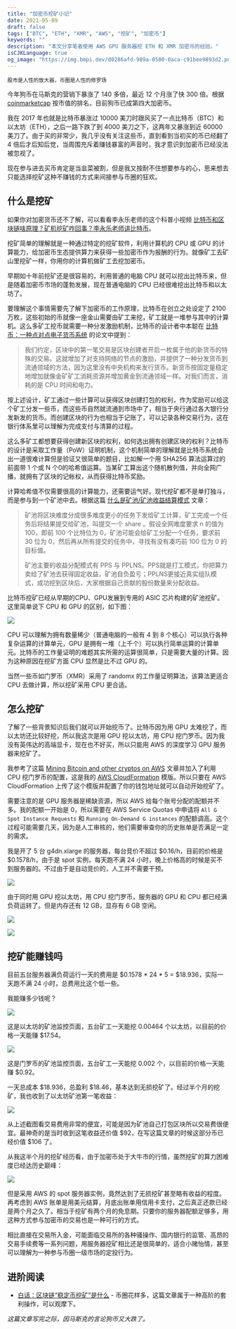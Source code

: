 ```yaml
---
title: "加密币挖矿小记"
date: 2021-05-09
draft: false
tags: ["BTC", "ETH", "XMR", "AWS", "挖矿", "加密币"]
keywords: ""
description: "本文分享笔者使用 AWS GPU 服务器挖 ETH 和 XMR 加密币的经验。"
isCJKLanguage: true
og_image: "https://img.bmpi.dev/d0286afd-989a-0500-0aca-c91bee9893d2.png"
---
```


```
股市是人性的放大器，币圈是人性的修罗场
```

今年狗币在马斯克的营销下暴涨了 140 多倍，最近 12 个月涨了快 300 倍。根据 [coinmarketcap](https://coinmarketcap.com/) 按市值的排名，目前狗币已成第四大加密币。

我在 2017 年也就是比特币暴涨过 10000 美刀时跟风买了一点比特币（BTC）和以太坊（ETH），之后一路下跌了到 4000 美刀之下，这两年又暴涨到近 60000 美刀了。由于买的非常少，我几乎没有关注这些币，直到看到当初买的币已经翻了 4 倍后才后知后觉，当周围充斥着赚钱暴富的声音时，我才意识到加密币已经没法被忽视了。

现在参与进去买币肯定是当韭菜被割，但是我又按耐不住想要参与的心，思来想去只能选择挖矿这种不赚钱的方式来间接参与币圈的狂欢。

## 什么是挖矿

如果你对加密货币还不了解，可以看看李永乐老师的这个科普小视频 [比特币和区块链啥原理？矿机挖矿咋回事？李永乐老师讲比特币](https://www.bilibili.com/video/av45247943/)。

挖矿简单的理解就是一种通过特定的挖矿软件，利用计算机的 CPU 或 GPU 的计算能力，给加密币生态提供算力来获得一些加密币作为报酬的行为。就像矿工去矿山里挖矿一样，你用你的计算机做矿工去挖加密币。

早期如十年前挖矿还是很容易的，利用普通的电脑 CPU 就可以挖出比特币来，但是随着加密币市场的蓬勃发展，现在普通电脑的 CPU 已经很难挖出比特币和以太坊了。

要理解这个事情需要先了解下加密币的工作原理，比特币在创立之处设定了 2100 万枚，这些初始的币就像一座金山需要由矿工来挖，矿工就是一堆参与其中的计算机。这么多矿工挖币就需要一种分发激励机制，比特币的设计者中本聪在 [比特币：一种点对点电子货币系统](https://bitcoin.org/files/bitcoin-paper/bitcoin_zh_cn.pdf) 的论文中提到：

> 我们约定，区块中的第一笔交易是区块创建者开启一枚属于他的新货币的特殊的交易。这就增加了对支持网络的节点的激励，并提供了一种分发货币到流通领域的方法，因为这里没有中央机构来发行货币。新货币按固定量稳定地增加就像金矿矿工消耗资源并增加黄金到流通领域一样。对我们而言，消耗的是 CPU 时间和电力。

按上述设计，矿工通过一些计算可以获得区块创建打包的权利，作为奖励可以给这个矿工分发一些币，而这些币自然就流通到市场中了，相当于央行通过各大银行分发新发的货币。而创建区块的行为也相当于记账了，可以记录各种交易行为，这在银行体系里可以理解为完成支付与清算的过程。

这么多矿工都想要获得创建新区块的权利，如何选出拥有创建区块的权利？比特币的设计是采取工作量（PoW）证明机制，这个机制简单的理解就是比特币系统会出一道很难计算但是验证又很简单的题目，比如解一个用 SHA256 算法运算过的前面带 1 个或 N 个0的哈希值运算。当某矿工算出这个随机散列值，并向全网广播，就拥有了区块的记帐权，从而获得比特币奖励。

计算哈希值不仅需要很高的计算能力，还需要运气好。现代挖矿都不是单打独斗，而是参与到一个矿池中去。根据这篇 [什么是矿池/矿池收益结算模式](https://zhuanlan.zhihu.com/p/37385527) 文章：

> 矿池将区块难度分成很多难度更小的任务下发给矿工计算，矿工完成一个任务后将结果提交给矿池，叫提交一个 share 。假设全网难度要求 n 的值为 100，即前 100 个比特位为 0，矿池可能会给矿工分配一个任务，要求前 30 位为 0，然后再从所有提交的任务中，寻找有没有凑巧前 100 位为 0 的目标值。
> 
> 矿池主要的收益分配模式有 PPS 与 PPLNS。PPS就是打工模式，你把算力卖给了矿池去获得固定收益，矿池自负盈亏；PPLNS更接近真实组队模式，成功挖到区块后，大家根据自己贡献的股份数量来分配收益。

比特币挖矿已经从早期的CPU、GPU发展到专用的 ASIC 芯片构建的矿池挖矿。这里简单说下 CPU 和 GPU 的区别，如下图：

![](https://img.bmpi.dev/f4053df3-d840-33cd-1258-f3b09e59ed6a.png)

CPU 可以理解为拥有数量稀少（普通电脑的一般有 4 到 8 个核心）可以执行各种复杂运算的计算单元，GPU 是拥有一堆（上千个）可以执行简单运算的计算单元。比特币的工作量证明的难题其实所需的运算很简单，只是需要大量的计算。因为这种原因在挖矿方面 CPU 显然是比不过 GPU 的。

当然一些币如门罗币（XMR）采用了 randomx 的工作量证明算法，该算法更适合 CPU 去做计算，所以挖矿采用 CPU 更合适。

## 怎么挖矿

了解了一些背景知识后我们就可以开始挖币了。比特币因为用 GPU 太难挖了，而以太坊还比较好挖，所以我这次是用 GPU 挖以太坊，用 CPU 挖门罗币。因为我没有英伟达的高端显卡，现在也不好买，所以只能用 AWS 的深度学习 GPU 服务器来挖矿了。

我参考了这篇 [Mining Bitcoin and other cryptos on AWS](https://michael-ludvig.medium.com/mining-bitcoin-and-other-crypto-on-aws-eb172940059f) 文章并加入了利用 CPU 挖门罗币的配置，这是我的 [AWS CloudFormation](https://github.com/bmpi-dev/aws-ethereum-miner) 模版。所以只要在 AWS CloudFormation 上传了这个模版并配置了你的钱包地址就可以自动开始挖矿了。

需要注意的是 GPU 服务器是稀缺资源，所以 AWS 给每个账号分配的配额并不多。我的配额一开始是 0，所以需要在 AWS Service Quotas 中申请将 `All G Spot Instance Requests` 和 `Running On-Demand G instances` 的配额调高。这个过程可能需要几天，因为是人工审核的，他们需要审查你的历史账单是否满足一定的需求。

我是开了 5 台 g4dn.xlarge 的服务器，每台竞价不超过 $0.16/h，目前的价格是 $0.1578/h，由于是 spot 实例，每天跑不满 24 小时，晚上价格高的时候是买不到服务器的。不过由于是自动竞价的，人工并不需要干预。

![](https://img.bmpi.dev/ca63dfc6-9df7-35f0-cb71-931812079a3c.png)

由于同时用 GPU 挖以太坊，用 CPU 挖门罗币，服务器的 GPU 和 CPU 都已经满负荷运转了。但是内存还有 12 GB，显存有 6 GB 空闲。

![](https://img.bmpi.dev/663abc4d-4469-4be0-9d49-75c7e75375f7.png)

![](https://img.bmpi.dev/2ede5b69-a38f-ef3a-8553-88effa533f22.png)

## 挖矿能赚钱吗

目前五台服务器满负荷运行一天的费用是 $0.1578 * 24 * 5 = $18.936，实际一天跑不满 24 小时，总费用比这个低一些。

我能赚多少钱呢？

![](https://img.bmpi.dev/d0286afd-989a-0500-0aca-c91bee9893d2.png)

这是以太坊的矿池监控页面，五台矿工一天能挖 0.00464 个以太坊，以目前的价格一天能赚 $17.54。

![](https://img.bmpi.dev/9a9600b1-0620-9d35-bd49-50553671f5ad.png)

这是门罗币的矿池监控页面，五台矿工一天能挖 0.002 个，以目前的价格一天能赚 $0.92。

一天总成本 $18.936，总盈利 $18.46，基本达到无损挖矿了。经过半个月的挖矿，我也收到了以太坊矿池第一笔收益：

![](https://img.bmpi.dev/de882a49-f3cb-b528-c68e-e43883c7b460.png)

从上述截图看交易费用非常的便宜，可能是因为矿池自己打包区块所以交易费很便宜。最神奇的是当时收到这笔收益还价值 $92，在写这篇文章的时候这部分币已经价值 $106 了。

从我这半个月的挖矿经历看，由于加密币处于大牛市的行情，虽然挖矿的算力困难度已经达历史巅峰：

![](https://img.bmpi.dev/c7c97890-7016-152d-83ad-3ba0526e243d.png)

但是采用 AWS 的 spot 服务器实例，竟然达到了无损挖矿甚至略有收益的程度。再考虑到 AWS 账单是用美元结算，月底出账单用信用卡支付，之后真正还款已经是两个月之久了。相当于挖矿有两个月的免息期。只要你的服务器配额足够多，用这种方式参与加密币的交易也是一种可行的方式。

相比直接在交易所入金，可能面临交易所的各种骚操作、国内银行的监管、高昂的交易手续费等一系列问题，用服务器挖矿相比还是很简单的，适合小赌怡情，甚至可以理解为一种参与币圈一级市场的定投行为。

## 进阶阅读

- [白话：区块链“稳定币挖矿”是什么](https://taresky.com/stable-lps) - 币圈花样多，这篇文章属于一种高阶的套利操作，可以观摩下。

*这篇文章写完之际，因马斯克的言论狗币又大跌了。*
